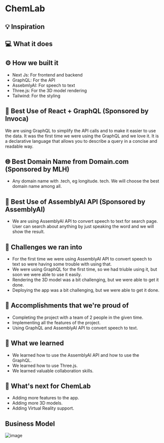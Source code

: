 # ChemLab

## 💡 Inspiration

## 💻 What it does

## ⚙️ How we built it

- Next Js: For frontend and backend
- GraphQL: For the API
- AssebmlyAI: For speech to text
- Three.js: For the 3D model rendering
- Tailwind: For the styling

## 📅 Best Use of React + GraphQL (Sponsored by Invoca)

We are using GraphQL to simplify the API calls and to make it easier to use the data. It was the first time we were using the GraphQL and we love it. It is a declarative language that allows you to describe a query in a concise and readable way.

## 🌐 Best Domain Name from Domain.com (Sponsored by MLH)

- Any domain name with .tech, eg longitude. tech. We will choose the best domain name among all.

## 🤖 Best Use of AssemblyAI API (Sponsored by AssemblyAI)

- We are using AssemblyAI API to convert speech to text for search page. User can search about anything by just speaking the word and we will show the result.

## 🧠 Challenges we ran into

- For the first time we were using AssemblyAI API to convert speech to text so were having some trouble with using that.
- We were using GraphQL for the first time, so we had triuble using it, but soon we were able to use it easily.
- Rendering the 3D model was a bit challenging, but we were able to get it done.
- Deploying the app was a bit challenging, but we were able to get it done.

## 🏅 Accomplishments that we're proud of

- Completing the project with a team of 2 people in the given time.
- Implementing all the features of the project.
- Using GraphQL and AssemblyAI API to convert speech to text.

## 📖 What we learned

- We learned how to use the AssemblyAI API and how to use the GraphQL.
- We learned how to use Three.js.
- We learned valuable collaboration skills.

## 🚀 What's next for ChemLab

- Adding more features to the app.
- Adding more 3D models.
- Adding Virtual Reality support.

## Business Model

![image](https://user-images.githubusercontent.com/57456615/152684430-ef494ab5-c956-4fc6-bc4b-582360c5f51a.png)
